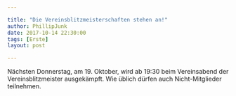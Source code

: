 ```yaml
---

title: "Die Vereinsblitzmeisterschaften stehen an!"
author: PhillipJunk
date: 2017-10-14 22:30:00
tags: [Erste]
layout: post

---
```


Nächsten Donnerstag, am 19. Oktober, wird ab 19:30 beim Vereinsabend der Vereinsblitzmeister ausgekämpft. Wie üblich dürfen auch Nicht-Mitglieder teilnehmen.
